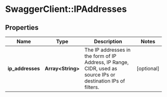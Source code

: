 # SwaggerClient::IPAddresses

## Properties
Name | Type | Description | Notes
------------ | ------------- | ------------- | -------------
**ip_addresses** | **Array&lt;String&gt;** | The IP addresses in the form of IP Address, IP Range, CIDR, used as source IPs or destination IPs of filters. | [optional] 


